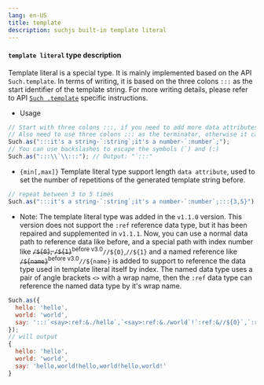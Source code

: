 ```yaml
---
lang: en-US
title: template
description: suchjs built-in template literal
---
```


#### `template literal` type description <Badge text=">= 1.1.0" /> 

Template literal is a special type. It is mainly implemented based on the API `Such.template`. In terms of writing, it is based on the three colons `:::` as the start identifier of the template string. For more writing details, please refer to API [`Such .template`](../api.md#such-template) specific instructions.

- Usage

```javascript
// Start with three colons :::, if you need to add more data attributes later
// Also need to use three colons ::: as the terminator, otherwise it can be omitted
Such.as(":::it's a string-`:string`;it's a number-`:number`;");
// You can use backslashes to escape the symbols (`) and (:)
Such.as(":::\\`\\:::"); // Output: "`:::"
```

- `{min[,max]}` Template literal type support length `data attribute`, used to set the number of repetitions of the generated template string before.

```javascript
// repeat between 3 to 5 times
Such.as(":::it's a string-`:string`;it's a number-`:number`;:::{3,5}");
```


- Note: The template literal type was added in the `v1.1.0` version. This version does not support the `:ref` reference data type, but it has been repaired and supplemented in `v1.1.1`. Now, you can use a normal data path to reference data like before, and a special path with index number like <del>`/${0}`, `/${1}`</del><sup>before v3.0</sup>`//${0}`,`//${1}` and a named reference like <del>`/${name}`</del><sup>before v3.0</sup>`//${name}` is added to support to reference the data type used in template literal itself by index. The named data type uses a pair of angle brackets `<>` with a wrap name, then the `:ref` data type can reference the named data type by it's wrap name. 

```javascript
Such.as({
  hello: 'hello',
  world: 'world',
  say: ':::`<say>:ref:&./hello`,`<say>:ref:&./world`!`:ref:&//${0}`,`:ref:&//${1}`!`:ref:&//${say}:@join(",")`!'
});
// will output
{
  hello: 'hello',
  world: 'world',
  say: 'hello,world!hello,world!hello,world!'
}
```
